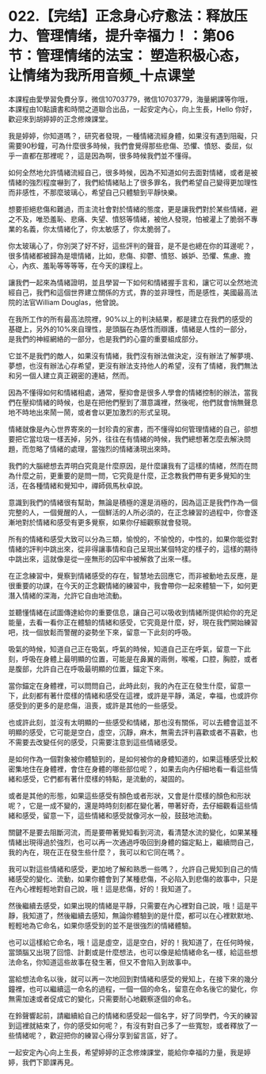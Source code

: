 # 022.【完结】正念身心疗愈法：释放压力、管理情绪，提升幸福力！：第06节：管理情绪的法宝： 塑造积极心态，让情绪为我所用音频_十点课堂

本課程由愛學習免費分享，微信10703779，微信10703779，海量網課等你哦，本課程由10點讀書和時間之道聯合出品，一起安定內心，向上生長，Hello 你好，歡迎來到胡婷婷的正念修煉課堂。

我是婷婷，你知道嗎？，研究者發現，一種情緒流經身體，如果沒有遇到阻礙，只需要90秒鐘，可為什麼很多時候，我們會覺得那些悲傷、恐懼、憤怒、委屈，似乎一直都在那裡呢？，這是因為啊，很多時候我們並不懂得。

如何全然地允許情緒流經自己，很多時候，因為不知道如何去面對情緒，或者是被情緒的強烈程度嚇到了，我們給情緒貼上了很多罪名，我們希望自己變得更加理性而非感性，不那麼玻璃心，希望自己只體驗到平靜快樂。

想要拒絕悲傷和難過，而主流社會對於情緒的態度，更是讓我們對於某些情緒，避之不及，唯恐羞恥、悲痛、失望、憤怒等情緒，被他人發現，怕被灌上了脆弱不專業的名義，你太情緒化了，你太敏感了，你太脆弱了。

你太玻璃心了，你別哭了好不好，這些評判的聲音，是不是也總在你的耳邊呢？，很多情緒都被歸為是壞情緒，比如，悲傷、抑鬱、憤怒、嫉妒、恐懼、焦慮、擔心，內疚、羞恥等等等等，在今天的課程上。

讓我們一起來為情緒證明，並且學習一下如何和情緒握手言和，讓它可以全然地流經自己，我們和這個世界建立關係的方式，靠的並非理性，而是感性，美國最高法院的法官William Douglas，他曾說。

在我所工作的所有最高法院裡，90%以上的判決結果，都是建立在我們的感受的基礎上，另外的10%來自理性，是頭腦在為感性而辯護，情緒是人性的一部分，是我們的神經網絡的一部分，也是我們的心靈的重要組成部分。

它並不是我們的敵人，如果沒有情緒，我們沒有辦法做決定，沒有辦法了解夢境、夢想，也沒有辦法心存希望，更沒有辦法支持他人的希望，沒有了情緒，我們無法和另一個人建立真正親密的連結，然而。

因為不懂得如何和情緒相處，通常，壓抑會是很多人學會的情緒控制的辦法，當我們在壓抑情緒的時候，也是在把他們壓到了潛意識裡，然後呢，他們就會悄無聲息地不時地出來鬧一鬧，或者會以更加激烈的形式呈現。

情緒就像是內心世界寄來的一封珍貴的家書，而不懂得如何管理情緒的自己，卻想要把它當垃圾一樣丟掉，另外，往往在有情緒的時候，我們總想著怎麼去解決問題，而忽略了情緒的處理，當強烈的情緒湧現出來時。

我們的大腦總想去弄明白究竟是什麼原因，是什麼讓我有了這樣的情緒，然而在問為什麼之前，更重要的是問一問，它究竟是什麼，正念教我們帶有更多覺知的生活，在各種情緒和覺知中，禪師佩馬秋卓說。

意識到我們的情緒很有幫助，無論是積極的還是消極的，因為這正是我們作為一個完整的人，一個覺醒的人，一個鮮活的人所必須的，在正念練習的過程中，你會逐漸地對於情緒和感受有更多覺察，如果你仔細觀察就會發現。

所有的情緒和感受大致可以分為三類，愉悅的，不愉悅的，中性的，如果你能從對情緒的評判中跳出來，從非得讓事情和自己呈現出某個特定的樣子的，這樣的期待中跳出來，這就像是從一座無形的囚牢中被解救了出來一樣。

在正念練習中，覺察到情緒感受的存在，智慧地去回應它，而非被動地去反應，是很重要的功課，在今天的正念觀情緒的練習中，我會帶你一起來體驗一下，如何更潛入情緒的深海，允許它自由地流動。

並聽懂情緒在試圖傳達給你的重要信息，讓自己可以吸收到情緒所提供給你的充足能量，去看一看你正在體驗的情緒和感受，它究竟是什麼，好，現在我們開始練習吧，找一個放鬆而警醒的姿勢坐下來，留意一下此刻的呼吸。

吸氣的時候，知道自己正在吸氣，呼氣的時候，知道自己正在呼氣，留意一下此刻，呼吸在身體上最明顯的位置，可能是在鼻翼的兩側，喉嚨，口腔，胸腔，或者是腹部，允許自己在呼吸最明顯的位置，錨定下來。

當你錨定在身體裡，可以問問自己，此時此刻，我的內在正在發生什麼，留意一下，此刻都有著什麼樣的情緒和感受在這裡，或許是平靜，滿足，幸福，也或許你感受到的更多的是悲傷，沮喪，或許是其他的一些感受。

也或許此刻，並沒有太明顯的一些感受和情緒，那也沒有關係，可以去體會這並不明顯的感受，它可能是空白，虛空，沉靜，麻木，無需去評判喜歡或者不喜歡，也不需要去改變任何的感受，只需要注意到這些情緒感受。

是如何作為一個對象被你體驗到的，是如何被你的身體知道的，如果這種感受比較密集地住在身體裡，會住在身體的哪些部位呢？，如果去向內仔細地看一看這些情緒和感受，它們都有著什麼樣的特點，是流動的，凝固的。

或者是其他的形態，如果這些感受有顏色或者形狀，又會是什麼樣的顏色和形狀呢？，它是一成不變的，還是時時刻刻都在變化著，帶著好奇，去仔細觀看這些情緒和感受，留意一下，這些情緒和感受就像河水一般，鼓鼓地流動。

關鍵不是要去阻斷河流，而是要帶著覺知看到河流，看清楚水流的變化，如果某種情緒出現得過於強烈，也可以再一次通過呼吸回到身體的錨定點上，繼續問自己，我的內在，現在正在發生些什麼？，我可以和它同在嗎？。

我可以對這些情緒和感受，更加地了解和熟悉一些嗎？，允許自己覺知到自己的情緒感受的變化、流動，如果你體會到了某種悲傷，不必陷入到悲傷的故事中，只是在內心裡輕輕地對自己說，哦！這是悲傷，好的！我知道了。

然後繼續去感受，如果出現的情緒是平靜，只需要在內心裡對自己說，哦！這是平靜，我知道了，然後繼續去感知，無論你體驗到的是什麼，都可以在心裡默默地、輕輕地為它命名，如果你感受到的並不是很強烈的情緒體驗。

也可以這樣給它命名，哦！這是虛空，這是空白，好的！我知道了，在任何時候，當頭腦又出現了回憶、計劃或是什麼想法，也可以像是給情緒命名一樣，給這些想法命名，你知道這些故事在發生著，但又不會陷入到故事中。

當給想法命名以後，就可以再一次地回到對情緒和感受的覺知上，在接下來的幾分鐘裡，也可以繼續這一命名的過程，一個一個的命名，留意在命名後它的變化，你無需加速或者促成它的變化，只需要耐心地觀察逐個的命名。

在鈴聲響起前，請繼續給自己的情緒和感受起一個名字，好了同學們，今天的練習到這裡就結束了，你的感受如何呢？，有沒有對自己多了一些寬恕，或者釋放了一些情緒呢？，歡迎把你的練習心得分享到留言區，好了。

一起安定內心向上生長，希望婷婷的正念修煉課堂，能給你幸福的力量，我是婷婷，我們下節課再見。